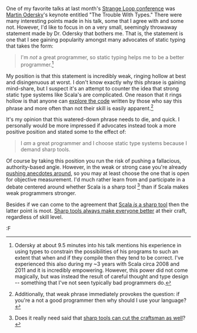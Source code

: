 One of my favorite talks at last month's [Strange Loop conference](https://thestrangeloop.com/) was [Martin Odersky](http://blog.fogus.me/2010/08/06/martinodersky-take5-tolist/)'s keynote entitled "The Trouble With Types."  There were many interesting points made in his talk, some that I agree with and some not.  However, I'd like to focus in on a very small, seemingly throwaway statement made by Dr. Odersky that bothers me.  That is, the statement is one that I see gaining popularity amongst many advocates of static typing that takes the form:

 > I'm *not* a great programmer, so static typing 
 > helps me to be a better programmer.[^1]

[^1]: Odersky at about 9.5 minutes into his talk mentions his experience in using types to constrain the possibilities of his programs to such an extent that when and if they compile then they tend to be correct.  I've experienced this also during my ~3 years with Scala circa 2008 and 2011 and it is incredibly empowering.  However, this power did not come magically, but was instead the result of careful thought and type design -- something that I've not seen typically bad programmers do.
 
My position is that this statement is incredibly weak, ringing hollow at best and disingenuous at worst.  I don't know exactly why this phrase is gaining mind-share, but I suspect it's an attempt to counter the idea that strong static type systems like Scala's are complicated.  One reason that it rings hollow is that anyone can [explore the code](http://pizzacompiler.sourceforge.net/) written by those who say this phrase and more often than not their skill is easily apparent.[^why]

[^why]: Additionally, that weak phrase immediately provokes the question: if you're a not a good programmer then why should I use your language?
 
It's my opinion that this watered-down phrase needs to die, and quick.  I personally would be more impressed if advocates instead took a more positive position and stated some to the effect of:

 > I *am* a great programmer and I choose static type 
 > systems because I demand sharp tools.
 
Of course by taking this position you run the risk of pushing a fallacious, authority-based angle.  However, in the weak or strong case you're already [pushing anecdotes around](http://blog.fogus.me/2011/01/10/dancing-monkey-gibbers-on-about-scala-and-clojure/), so you may at least choose the one that is open for objective measurement.  I'd much rather learn from and participate in a debate centered around whether Scala is a sharp tool [^2] than if Scala makes weak programmers stronger. 

[^2]: Does it really need said that [sharp tools can cut the craftsman as well](http://blog.fogus.me/2009/03/26/baysick-a-scala-dsl-implementing-basic/)?

Besides if we can come to the agreement that [Scala *is* a sharp tool](http://blog.fogus.me/2011/09/02/scala-is-for-drivers/) then the latter point is moot.  [Sharp tools always make everyone better](http://blog.fogus.me/2008/10/20/groovin-with-scala/) at their craft, regardless of skill level.

:F